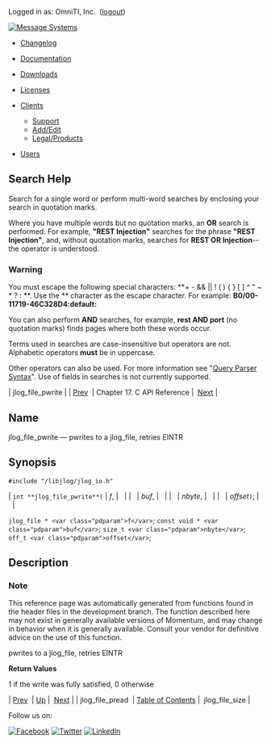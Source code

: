 Logged in as: OmniTI, Inc.  ([logout](https://support.messagesystems.com/logout.php))

[![Message Systems](https://support.messagesystems.com/images/ms-white205.png)](https://support.messagesystems.com/start.php) 

*   [Changelog](https://support.messagesystems.com/start.php?show=changelog)
*   [Documentation](https://support.messagesystems.com/docs/)
*   [Downloads](https://support.messagesystems.com/start.php)

*   [Licenses](https://support.messagesystems.com/license_summary.php)
*   <a href="">Clients</a>
    *   [Support](https://support.messagesystems.com/cs.php)
    *   [Add/Edit](https://support.messagesystems.com/edit_client.php)
    *   [Legal/Products](https://support.messagesystems.com/edit_products.php)
*   [Users](https://support.messagesystems.com/edit_customer.php)

## Search Help

Search for a single word or perform multi-word searches by enclosing your search in quotation marks.

Where you have multiple words but no quotation marks, an **OR** search is performed. For example, **"REST Injection"** searches for the phrase **"REST Injection"**, and, without quotation marks, searches for **REST OR Injection**--the operator is understood.

### Warning

You must escape the following special characters: **+ - && || ! ( ) { } [ ] ^ " ~ * ? : \**. Use the **\** character as the escape character. For example: **B0/00-11719-46C328D4\:default\:**

You can also perform **AND** searches, for example, **rest AND port** (no quotation marks) finds pages where both these words occur.

Terms used in searches are case-insensitive but operators are not. Alphabetic operators **must** be in uppercase.

Other operators can also be used. For more information see "[Query Parser Syntax](https://lucene.apache.org/core/old_versioned_docs/versions/3_0_0/queryparsersyntax.html)". Use of fields in searches is not currently supported.

| jlog_file_pwrite |
| [Prev](extending.C.genref.jlog_file_pread.php)  | Chapter 17. C API Reference |  [Next](extending.C.genref.jlog_file_size.php) |

<a name="extending.C.genref.jlog_file_pwrite"></a>
## Name

jlog_file_pwrite — pwrites to a jlog_file, retries EINTR

## Synopsis

`#include "/libjlog/jlog_io.h"`

| `int **jlog_file_pwrite**(` | <var class="pdparam">f</var>, |   |
|   | <var class="pdparam">buf</var>, |   |
|   | <var class="pdparam">nbyte</var>, |   |
|   | <var class="pdparam">offset</var>`)`; |   |

`jlog_file * <var class="pdparam">f</var>`;
`const void * <var class="pdparam">buf</var>`;
`size_t <var class="pdparam">nbyte</var>`;
`off_t <var class="pdparam">offset</var>`;<a name="idp20134768"></a>
## Description

### Note

This reference page was automatically generated from functions found in the header files in the development branch. The function described here may not exist in generally available versions of Momentum, and may change in behavior when it is generally available. Consult your vendor for definitive advice on the use of this function.

pwrites to a jlog_file, retries EINTR

**Return Values**

1 if the write was fully satisfied, 0 otherwise

| [Prev](extending.C.genref.jlog_file_pread.php)  | [Up](extending.C.ref.php) |  [Next](extending.C.genref.jlog_file_size.php) |
| jlog_file_pread  | [Table of Contents](index.php) |  jlog_file_size |

Follow us on:

[![Facebook](https://support.messagesystems.com/images/icon-facebook.png)](http://www.facebook.com/messagesystems) [![Twitter](https://support.messagesystems.com/images/icon-twitter.png)](http://twitter.com/#!/MessageSystems) [![LinkedIn](https://support.messagesystems.com/images/icon-linkedin.png)](http://www.linkedin.com/company/message-systems)